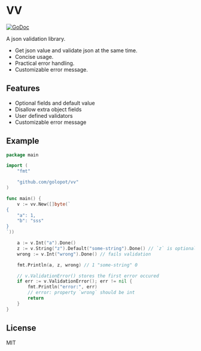 # VV

[![GoDoc](https://pkg.go.dev/badge/github.com/golopot/vv)](https://pkg.go.dev/github.com/golopot/vv)

A json validation library.

- Get json value and validate json at the same time.
- Concise usage.
- Practical error handling.
- Customizable error message.

## Features

- Optional fields and default value
- Disallow extra object fields
- User defined validators
- Customizable error message

## Example

```go
package main

import (
	"fmt"

	"github.com/golopot/vv"
)

func main() {
	v := vv.New([]byte(`
{
	"a": 1,
	"b": "sss"
}
`))

    a := v.Int("a").Done()
	z := v.String("z").Default("some-string").Done() // `z` is optional
	wrong := v.Int("wrong").Done() // fails validation

	fmt.Println(a, z, wrong) // 1 "some-string" 0

	// v.ValidationError() stores the first error occured
	if err := v.ValidationError(); err != nil {
        fmt.Println("error:", err)
        // error: property `wrong` should be int
		return
	}
}
```

## License

MIT
